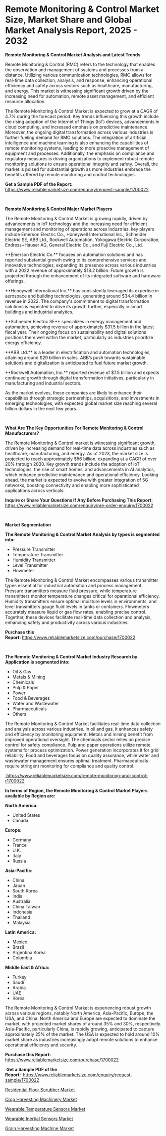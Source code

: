 <p><h1>Remote Monitoring & Control Market Size, Market Share and Global Market Analysis Report, 2025 - 2032</h1></p><p><strong>Remote Monitoring & Control Market Analysis and Latest Trends</strong></p>
<p><p>Remote Monitoring & Control (RMC) refers to the technology that enables the observation and management of systems and processes from a distance. Utilizing various communication technologies, RMC allows for real-time data collection, analysis, and response, enhancing operational efficiency and safety across sectors such as healthcare, manufacturing, and energy. This market is witnessing significant growth driven by the increasing need for automation, remote asset management, and efficient resource allocation.</p><p>The Remote Monitoring & Control Market is expected to grow at a CAGR of 4.7% during the forecast period. Key trends influencing this growth include the rising adoption of the Internet of Things (IoT) devices, advancements in cloud computing, and increased emphasis on predictive maintenance. Moreover, the ongoing digital transformation across various industries is further fueling demand for RMC solutions. The integration of artificial intelligence and machine learning is also enhancing the capabilities of remote monitoring systems, leading to more proactive management of equipment and processes. Additionally, the emphasis on compliance and regulatory measures is driving organizations to implement robust remote monitoring solutions to ensure operational integrity and safety. Overall, the market is poised for substantial growth as more industries embrace the benefits offered by remote monitoring and control technologies.</p></p>
<p><strong>Get a Sample PDF of the Report:&nbsp;</strong> <a href="https://www.reliablemarketsize.com/enquiry/request-sample/1700022?utm_campaign=3544&utm_medium=2&utm_source=Github&utm_content=ia&utm_term=27032025&utm_id=remote-monitoring-control">https://www.reliablemarketsize.com/enquiry/request-sample/1700022</a></p>
<p>&nbsp;</p>
<p><strong>Remote Monitoring & Control Major Market Players</strong></p>
<p><p>The Remote Monitoring & Control Market is growing rapidly, driven by advancements in IoT technology and the increasing need for efficient management and monitoring of operations across industries. key players include Emerson Electric Co., Honeywell International Inc., Schneider Electric SE, ABB Ltd., Rockwell Automation, Yokogawa Electric Corporation, Endress+Hauser AG, General Electric Co., and Fuji Electric Co., Ltd.</p><p>**Emerson Electric Co.** focuses on automation solutions and has reported substantial growth owing to its comprehensive services and innovative technologies, expanding its presence across various industries with a 2022 revenue of approximately $18.2 billion. Future growth is projected through the enhancement of its integrated software and hardware offerings.</p><p>**Honeywell International Inc.** has consistently leveraged its expertise in aerospace and building technologies, generating around $34.4 billion in revenue in 2022. The company's commitment to digital transformation solutions is expected to drive its growth further, especially in smart buildings and industrial analytics.</p><p>**Schneider Electric SE** specializes in energy management and automation, achieving revenue of approximately $31.5 billion in the latest fiscal year. Their ongoing focus on sustainability and digital solutions positions them well within the market, particularly as industries prioritize energy efficiency.</p><p>**ABB Ltd.** is a leader in electrification and automation technologies, attaining around $29 billion in sales. ABB’s push towards sustainable solutions and digitalization is anticipated to fuel future market growth.</p><p>**Rockwell Automation, Inc.** reported revenue of $7.5 billion and expects continued growth through digital transformation initiatives, particularly in manufacturing and industrial sectors.</p><p>As the market evolves, these companies are likely to enhance their capabilities through strategic partnerships, acquisitions, and investments in emerging technologies, with expected global market size reaching several billion dollars in the next few years.</p></p>
<p>&nbsp;</p>
<p><strong>What Are The Key Opportunities For Remote Monitoring & Control Manufacturers?</strong></p>
<p><p>The Remote Monitoring & Control market is witnessing significant growth, driven by increasing demand for real-time data across industries such as healthcare, manufacturing, and energy. As of 2023, the market size is projected to reach approximately $56 billion, expanding at a CAGR of over 20% through 2030. Key growth trends include the adoption of IoT technologies, the rise of smart homes, and advancements in AI analytics, which enhance predictive maintenance and operational efficiency. Looking ahead, the market is expected to evolve with greater integration of 5G networks, boosting connectivity and enabling more sophisticated applications across verticals.</p></p>
<p><strong>Inquire or Share Your Questions If Any Before Purchasing This Report:</strong> <a href="https://www.reliablemarketsize.com/enquiry/pre-order-enquiry/1700022?utm_campaign=3544&utm_medium=2&utm_source=Github&utm_content=ia&utm_term=27032025&utm_id=remote-monitoring-control">https://www.reliablemarketsize.com/enquiry/pre-order-enquiry/1700022</a></p>
<p>&nbsp;</p>
<p><strong>Market Segmentation</strong></p>
<p><strong>The Remote Monitoring & Control Market Analysis by types is segmented into:</strong></p>
<p><ul><li>Pressure Transmitter</li><li>Temperature Transmitter</li><li>Humidity Transmitter</li><li>Level Transmitter</li><li>Flowmeter</li></ul></p>
<p><p>The Remote Monitoring & Control Market encompasses various transmitter types essential for industrial automation and process management. Pressure transmitters measure fluid pressure, while temperature transmitters monitor temperature changes critical for operational efficiency. Humidity transmitters ensure optimal moisture levels in environments, and level transmitters gauge fluid levels in tanks or containers. Flowmeters accurately measure liquid or gas flow rates, enabling precise control. Together, these devices facilitate real-time data collection and analysis, enhancing safety and productivity across various industries.</p></p>
<p><strong>Purchase this Report:&nbsp;</strong><a href="https://www.reliablemarketsize.com/purchase/1700022?utm_campaign=3544&utm_medium=2&utm_source=Github&utm_content=ia&utm_term=27032025&utm_id=remote-monitoring-control">https://www.reliablemarketsize.com/purchase/1700022</a></p>
<p>&nbsp;</p>
<p><strong>The Remote Monitoring & Control Market Industry Research by Application is segmented into:</strong></p>
<p><ul><li>Oil & Gas</li><li>Metals & Mining</li><li>Chemicals</li><li>Pulp & Paper</li><li>Power</li><li>Food & Beverages</li><li>Water and Wastewater</li><li>Pharmaceuticals</li><li>Others</li></ul></p>
<p><p>The Remote Monitoring & Control Market facilitates real-time data collection and analysis across various industries. In oil and gas, it enhances safety and efficiency by monitoring equipment. Metals and mining benefit from improved operational oversight. The chemicals sector relies on precise control for safety compliance. Pulp and paper operations utilize remote systems for process optimization. Power generation incorporates it for grid reliability. Food and beverages focus on quality assurance, while water and wastewater management ensures optimal treatment. Pharmaceuticals require stringent monitoring for compliance and quality control.</p></p>
<p><a href="https://www.reliablemarketsize.com/remote-monitoring-and-control-r1700022?utm_campaign=3544&utm_medium=2&utm_source=Github&utm_content=ia&utm_term=27032025&utm_id=remote-monitoring-control">&nbsp;https://www.reliablemarketsize.com/remote-monitoring-and-control-r1700022</a></p>
<p><strong>In terms of Region, the Remote Monitoring & Control Market Players available by Region are:</strong></p>
<p>
    <p> <strong> North America: </strong>
        <ul>
            <li>United States</li>
            <li>Canada</li>
        </ul>
        </p> 
    <p> <strong> Europe: </strong>
        <ul>
            <li>Germany</li>
            <li>France</li>
            <li>U.K.</li>
            <li>Italy</li>
            <li>Russia</li>
        </ul>
        </p> 
    <p> <strong> Asia-Pacific: </strong>
        <ul>
            <li>China</li>
            <li>Japan</li>
            <li>South Korea</li>
            <li>India</li>
            <li>Australia</li>
            <li>China Taiwan</li>
            <li>Indonesia</li>
            <li>Thailand</li>
            <li>Malaysia</li>
        </ul>
        </p> 
    <p> <strong> Latin America: </strong>
        <ul>
            <li>Mexico</li>
            <li>Brazil</li>
            <li>Argentina Korea</li>
            <li>Colombia</li>
        </ul>
        </p> 
    <p> <strong> Middle East & Africa: </strong>
        <ul>
            <li>Turkey</li>
            <li>Saudi</li>
            <li>Arabia</li>
            <li>UAE</li>
            <li>Korea</li>
        </ul>
    </p>
    </p>
<p><p>The Remote Monitoring & Control Market is experiencing robust growth across various regions, notably North America, Asia-Pacific, Europe, the USA, and China. North America and Europe are expected to dominate the market, with projected market shares of around 35% and 30%, respectively. Asia-Pacific, particularly China, is rapidly growing, anticipated to capture approximately 25% of the market. The USA is expected to hold around 10% market share as industries increasingly adopt remote solutions to enhance operational efficiency and security.</p></p>
<p><strong>Purchase this Report: </strong><a href="https://www.reliablemarketsize.com/purchase/1700022?utm_campaign=3544&utm_medium=2&utm_source=Github&utm_content=ia&utm_term=27032025&utm_id=remote-monitoring-control">https://www.reliablemarketsize.com/purchase/1700022</a></p>
<p>&nbsp;<strong>Get a Sample PDF of the Report:&nbsp;&nbsp;</strong><a href="https://www.reliablemarketsize.com/enquiry/request-sample/1700022?utm_campaign=3544&utm_medium=2&utm_source=Github&utm_content=ia&utm_term=27032025&utm_id=remote-monitoring-control">https://www.reliablemarketsize.com/enquiry/request-sample/1700022</a></p>
<p><strong></strong></p>
<p><p><a href="https://www.linkedin.com/pulse/future-outlook-residential-floor-scrubber-market-2025-2032-consistent-inadf?utm_campaign=3544&utm_medium=2&utm_source=Github&utm_content=ia&utm_term=27032025&utm_id=remote-monitoring-control">Residential Floor Scrubber Market</a></p><p><a href="https://www.linkedin.com/pulse/crop-harvesting-machinery-market-forecasted-types-applications-db2kf?utm_campaign=3544&utm_medium=2&utm_source=Github&utm_content=ia&utm_term=27032025&utm_id=remote-monitoring-control">Crop Harvesting Machinery Market</a></p><p><a href="https://www.linkedin.com/pulse/analyzing-wearable-temperature-sensors-market-revenue-zoqic?utm_campaign=3544&utm_medium=2&utm_source=Github&utm_content=ia&utm_term=27032025&utm_id=remote-monitoring-control">Wearable Temperature Sensors Market</a></p><p><a href="https://www.linkedin.com/pulse/wearable-inertial-sensors-market-size-segmentation-trends-uytvc?utm_campaign=3544&utm_medium=2&utm_source=Github&utm_content=ia&utm_term=27032025&utm_id=remote-monitoring-control">Wearable Inertial Sensors Market</a></p><p><a href="https://www.linkedin.com/pulse/annual-growth-grain-harvesting-machine-market-94-cagr-revenue-eedaf?utm_campaign=3544&utm_medium=2&utm_source=Github&utm_content=ia&utm_term=27032025&utm_id=remote-monitoring-control">Grain Harvesting Machine Market</a></p></p>